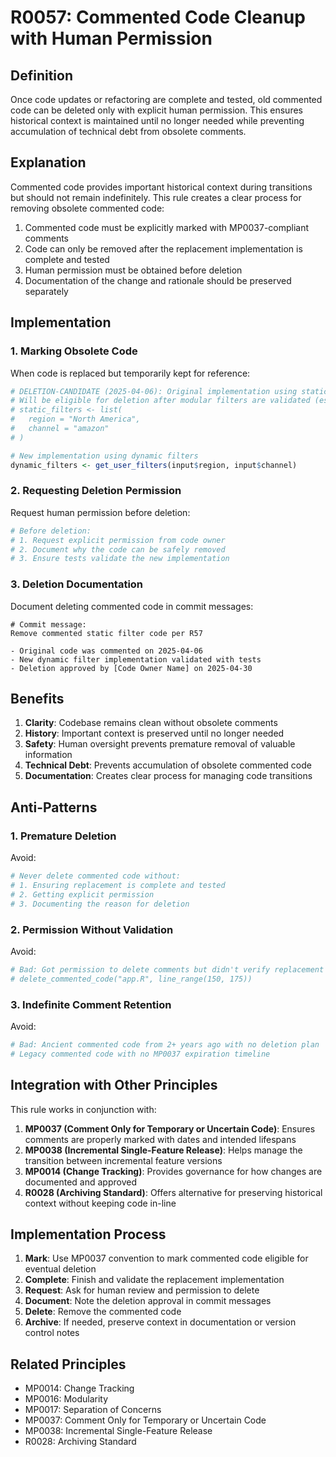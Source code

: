# R0057: Commented Code Cleanup with Human Permission

## Definition
Once code updates or refactoring are complete and tested, old commented code can be deleted only with explicit human permission. This ensures historical context is maintained until no longer needed while preventing accumulation of technical debt from obsolete comments.

## Explanation
Commented code provides important historical context during transitions but should not remain indefinitely. This rule creates a clear process for removing obsolete commented code:

1. Commented code must be explicitly marked with MP0037-compliant comments
2. Code can only be removed after the replacement implementation is complete and tested
3. Human permission must be obtained before deletion
4. Documentation of the change and rationale should be preserved separately

## Implementation

### 1. Marking Obsolete Code

When code is replaced but temporarily kept for reference:

```r
# DELETION-CANDIDATE (2025-04-06): Original implementation using static filters
# Will be eligible for deletion after modular filters are validated (est. 2025-04-30)
# static_filters <- list(
#   region = "North America",
#   channel = "amazon" 
# )

# New implementation using dynamic filters
dynamic_filters <- get_user_filters(input$region, input$channel)
```

### 2. Requesting Deletion Permission

Request human permission before deletion:

```r
# Before deletion:
# 1. Request explicit permission from code owner
# 2. Document why the code can be safely removed
# 3. Ensure tests validate the new implementation
```

### 3. Deletion Documentation

Document deleting commented code in commit messages:

```
# Commit message:
Remove commented static filter code per R57

- Original code was commented on 2025-04-06
- New dynamic filter implementation validated with tests
- Deletion approved by [Code Owner Name] on 2025-04-30
```

## Benefits

1. **Clarity**: Codebase remains clean without obsolete comments
2. **History**: Important context is preserved until no longer needed
3. **Safety**: Human oversight prevents premature removal of valuable information
4. **Technical Debt**: Prevents accumulation of obsolete commented code
5. **Documentation**: Creates clear process for managing code transitions

## Anti-Patterns

### 1. Premature Deletion

Avoid:
```r
# Never delete commented code without:
# 1. Ensuring replacement is complete and tested
# 2. Getting explicit permission
# 3. Documenting the reason for deletion
```

### 2. Permission Without Validation

Avoid:
```r
# Bad: Got permission to delete comments but didn't verify replacement works
# delete_commented_code("app.R", line_range(150, 175))
```

### 3. Indefinite Comment Retention

Avoid:
```r
# Bad: Ancient commented code from 2+ years ago with no deletion plan
# Legacy commented code with no MP0037 expiration timeline
```

## Integration with Other Principles

This rule works in conjunction with:

1. **MP0037 (Comment Only for Temporary or Uncertain Code)**: Ensures comments are properly marked with dates and intended lifespans
2. **MP0038 (Incremental Single-Feature Release)**: Helps manage the transition between incremental feature versions
3. **MP0014 (Change Tracking)**: Provides governance for how changes are documented and approved
4. **R0028 (Archiving Standard)**: Offers alternative for preserving historical context without keeping code in-line

## Implementation Process

1. **Mark**: Use MP0037 convention to mark commented code eligible for eventual deletion
2. **Complete**: Finish and validate the replacement implementation
3. **Request**: Ask for human review and permission to delete
4. **Document**: Note the deletion approval in commit messages
5. **Delete**: Remove the commented code
6. **Archive**: If needed, preserve context in documentation or version control notes

## Related Principles

- MP0014: Change Tracking
- MP0016: Modularity
- MP0017: Separation of Concerns
- MP0037: Comment Only for Temporary or Uncertain Code
- MP0038: Incremental Single-Feature Release
- R0028: Archiving Standard
